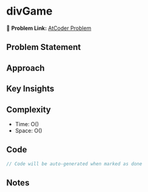 # divGame

🔗 **Problem Link:** [AtCoder Problem](https://atcoder.jp/contests/abc169/tasks/abc169_d)

## Problem Statement
<!-- Describe the problem here -->

## Approach
<!-- Explain your approach -->

## Key Insights
<!-- List key insights and tricks -->

## Complexity
- Time: O()
- Space: O()

## Code
```cpp
// Code will be auto-generated when marked as done
```

## Notes
<!-- Any additional notes -->
